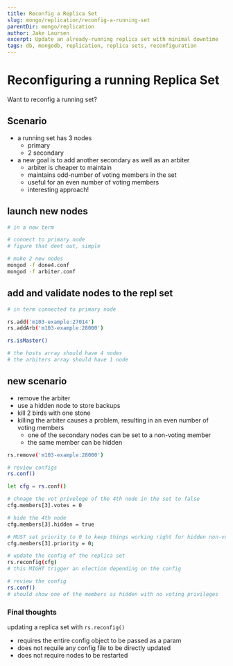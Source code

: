 ```yaml
---
title: Reconfig a Replica Set
slug: mongo/replication/reconfig-a-running-set
parentDir: mongo/replication
author: Jake Laursen
excerpt: Update an already-running replica set with minimal downtime
tags: db, mongodb, replication, replica sets, reconfiguration
---
```


# Reconfiguring a running Replica Set

Want to reconfig a running set?

## Scenario

- a running set has 3 nodes
  - primary
  - 2 secondary
- a new goal is to add another secondary as well as an arbiter
  - arbiter is cheaper to maintain
  - maintains odd-number of voting members in the set
  - useful for an even number of voting members
  - interesting approach!

## launch new nodes

```bash
# in a new term

# connect to primary node
# figure that deet out, simple

# make 2 new nodes
mongod -f done4.conf
mongod -f arbiter.conf
```

## add and validate nodes to the repl set

```bash
# in term connected to primary node

rs.add('m103-example:27014')
rs.addArb('m103-example:28000')

rs.isMaster()

# the hosts array should have 4 nodes
# the arbiters array should have 1 node
```

## new scenario

- remove the arbiter
- use a hidden node to store backups
- kill 2 birds with one stone
- killing the arbiter causes a problem, resulting in an even number of voting members
  - one of the secondary nodes can be set to a non-voting member
  - the same member can be hidden

```bash
rs.remove('m103-example:28000')

# review configs
rs.conf()

let cfg = rs.conf()

# chnage the vot privelege of the 4th node in the set to false
cfg.members[3].votes = 0

# hide the 4th node
cfg.members[3].hidden = true

# MUST set priority to 0 to keep things working right for hidden non-voting nodes
cfg.members[3].priority = 0;

# update the config of the replica set
rs.reconfig(cfg)
# this MIGHT trigger an election depending on the config

# review the config
rs.conf()
# should show one of the members as hidden with no voting privileges
```

### Final thoughts

updating a replica set with `rs.reconfig()`

- requires the entire config object to be passed as a param
- does not requile any config file to be directly updated
- does not require nodes to be restarted
